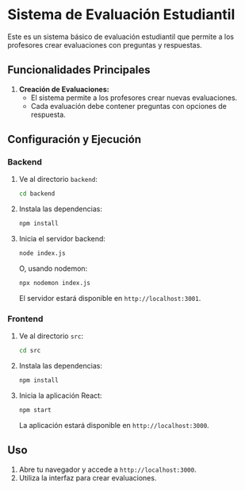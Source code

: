 # Sistema de Evaluación Estudiantil

Este es un sistema básico de evaluación estudiantil que permite a los profesores crear evaluaciones con preguntas y respuestas.

## Funcionalidades Principales

1. **Creación de Evaluaciones:**
   - El sistema permite a los profesores crear nuevas evaluaciones.
   - Cada evaluación debe contener preguntas con opciones de respuesta.


## Configuración y Ejecución

### Backend

1. Ve al directorio `backend`:

    ```bash
    cd backend
    ```

2. Instala las dependencias:

    ```bash
    npm install
    ```

3. Inicia el servidor backend:

    ```bash
    node index.js
    ```

   O, usando nodemon:

    ```bash
    npx nodemon index.js
    ```

   El servidor estará disponible en `http://localhost:3001`.

### Frontend

1. Ve al directorio `src`:

    ```bash
    cd src
    ```

2. Instala las dependencias:

    ```bash
    npm install
    ```

3. Inicia la aplicación React:

    ```bash
    npm start
    ```

   La aplicación estará disponible en `http://localhost:3000`.

## Uso

1. Abre tu navegador y accede a `http://localhost:3000`.
2. Utiliza la interfaz para crear evaluaciones.


